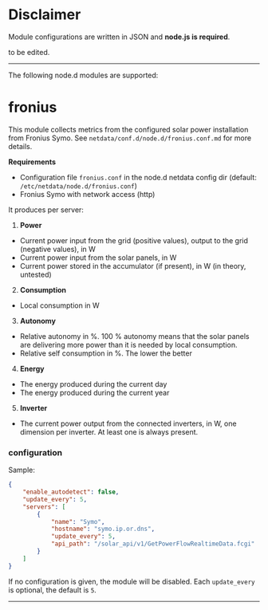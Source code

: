 # Disclaimer

Module configurations are written in JSON and **node.js is required**.

to be edited.

---

The following node.d modules are supported:

# fronius

This module collects metrics from the configured solar power installation from Fronius Symo.
See `netdata/conf.d/node.d/fronius.conf.md` for more details.

**Requirements**
 * Configuration file `fronius.conf` in the node.d netdata config dir (default: `/etc/netdata/node.d/fronius.conf`)
 * Fronius Symo with network access (http)

It produces per server:

1. **Power**
 * Current power input from the grid (positive values), output to the grid (negative values), in W
 * Current power input from the solar panels, in W
 * Current power stored in the accumulator (if present), in W (in theory, untested)

2. **Consumption**
 * Local consumption in W

3. **Autonomy**
 * Relative autonomy in %. 100 % autonomy means that the solar panels are delivering more power than it is needed by local consumption.
 * Relative self consumption in %. The lower the better

4. **Energy**
 * The energy produced during the current day
 * The energy produced during the current year

5. **Inverter**
 * The current power output from the connected inverters, in W, one dimension per inverter. At least one is always present.
 
 
### configuration

Sample:

```json
{
    "enable_autodetect": false,
    "update_every": 5,
    "servers": [
        {
            "name": "Symo",
            "hostname": "symo.ip.or.dns",
            "update_every": 5,
            "api_path": "/solar_api/v1/GetPowerFlowRealtimeData.fcgi"
        }
    ]
}
```

If no configuration is given, the module will be disabled. Each `update_every` is optional, the default is `5`.

---
